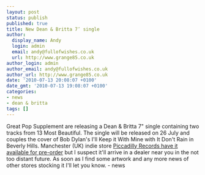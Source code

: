 ```yaml
---
layout: post
status: publish
published: true
title: New Dean & Britta 7″ single
author:
  display_name: Andy
  login: admin
  email: andy@fullofwishes.co.uk
  url: http://www.grange85.co.uk
author_login: admin
author_email: andy@fullofwishes.co.uk
author_url: http://www.grange85.co.uk
date: '2010-07-13 20:08:07 +0100'
date_gmt: '2010-07-13 19:08:07 +0100'
categories:
- news
- dean & britta
tags: []
---
```

<div><span class="removed_link" title="http://www.greatpopsupplement.com/start.html">Great Pop Supplement</span> are releasing a Dean &amp; Britta 7&quot; single containing two tracks from 13 Most Beautiful. The single will be released on 26 July and couples the cover of Bob Dylan&#039;s I&#039;ll Keep it With Mine with It Don&#039;t Rain in Beverly Hills. Manchester (UK) indie store <a href="http://www.piccadillyrecords.com/products/DeanBritta-I%E2%80%99llKeepItWithMineItDon%E2%80%99tRainInBeverlyHills-TheGreatPopSupplement-70716.html">Piccadilly Records have it available for pre-order</a> but I suspect it&#039;ll arrive in a dealer near you in the not too distant future. As soon as I find some artwork and any more news of other stores stocking it I&#039;ll let you know.
- news
</p></div>
